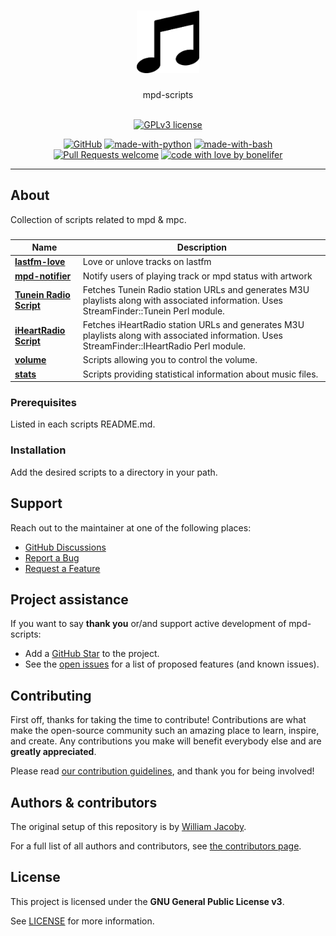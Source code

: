 <h1 align="center">
  <a href="https://github.com/bonelifer/mpd-scripts">
    <!-- Please provide path to your logo here -->
    <img src="./docs/images/logo.png" alt="Logo" width="100" height="100">
  </a>
</h1>

<div align="center">
  mpd-scripts
</div>

<div align="center">
<br />

[![GPLv3 license](https://img.shields.io/badge/License-GPLv3-blue.svg)](http://perso.crans.org/besson/LICENSE.html)

[![GitHub](https://badgen.net/badge/icon/github?icon=github&label)](https://github.com)
[![made-with-python](https://img.shields.io/badge/Made%20with-Python-1f425f.svg)](https://www.python.org/)
[![made-with-bash](https://img.shields.io/badge/Made%20with-Bash-1f425f.svg)](https://www.gnu.org/software/bash/)
[![Pull Requests welcome](https://img.shields.io/badge/PRs-welcome-ff69b4.svg?style=flat-square)](https://github.com/bonelifer/mpd-scripts/issues?q=is%3Aissue+is%3Aopen+label%3A%22help+wanted%22)
[![code with love by bonelifer](https://img.shields.io/badge/%3C%2F%3E%20with%20%E2%99%A5%20by-bonelifer-ff1414.svg?style=flat-square)](https://github.com/bonelifer)

</div>

---

## About
Collection of scripts related to mpd & mpc.
###
| Name              | Description              |
| --- | --- |
| **[lastfm-love](./lastfm-love/)** | Love or unlove tracks on lastfm |
| **[mpd-notifier](./mpd-notifier/)** | Notify users of playing track or mpd status with artwork |
| **[Tunein Radio Script](./tunein-radio/)** | Fetches Tunein Radio station URLs and generates M3U playlists along with associated information. Uses StreamFinder::Tunein Perl module. |
| **[iHeartRadio Script](./iheart-radio/)** | Fetches iHeartRadio station URLs and generates M3U playlists along with associated information. Uses StreamFinder::IHeartRadio Perl module. |
| **[volume](./volume/)** | Scripts allowing you to control the volume. |
| **[stats](./stats/)** | Scripts providing statistical information about music files. |

### Prerequisites
Listed in each scripts README.md.


### Installation
Add the desired scripts to a directory in your path.

## Support
Reach out to the maintainer at one of the following places:

- [GitHub Discussions](https://github.com/bonelifer/mpd-scripts/discussions)
- <a href="https://github.com/bonelifer/mpd-scripts/issues/new?assignees=&labels=bug&template=01_BUG_REPORT.md&title=bug%3A+">Report a Bug</a>
- <a href="https://github.com/bonelifer/mpd-scripts/issues/new?assignees=&labels=enhancement&template=02_FEATURE_REQUEST.md&title=feature%3A+">Request a Feature</a>

## Project assistance
If you want to say **thank you** or/and support active development of mpd-scripts:

- Add a [GitHub Star](https://github.com/bonelifer/mpd-scripts) to the project.
- See the [open issues](https://github.com/bonelifer/mpd-scripts/issues) for a list of proposed features (and known issues).

## Contributing
First off, thanks for taking the time to contribute! Contributions are what make the open-source community such an amazing place to learn, inspire, and create. Any contributions you make will benefit everybody else and are **greatly appreciated**.

Please read [our contribution guidelines](docs/CONTRIBUTING.md), and thank you for being involved!

## Authors & contributors

The original setup of this repository is by [William Jacoby](https://github.com/bonelifer).

For a full list of all authors and contributors, see [the contributors page](https://github.com/bonelifer/mpd-scripts/contributors).

## License

This project is licensed under the **GNU General Public License v3**.

See [LICENSE](LICENSE) for more information.

